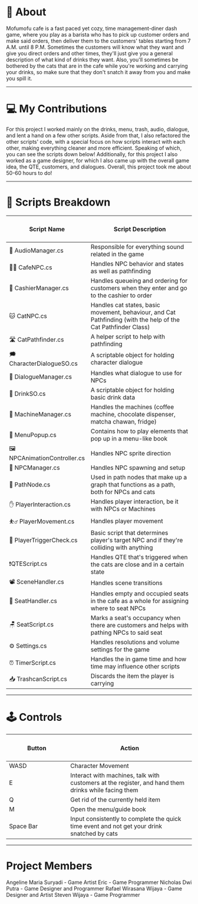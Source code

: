 # 🍵 About
Mofumofu cafe is a fast paced yet cozy, time management-diner dash game, where you play as a barista who has to pick up customer orders and make said orders, then deliver them to the customers' tables starting from 7 A.M. until 8 P.M. Sometimes the customers will know  what they want and give you direct orders and other times, they'll just give you a general description of what kind of drinks they want. Also, you'll sometimes be bothered by the cats that are in the cafe while you're working and carrying your drinks, so make sure that they don't snatch it away from you and make you spill it.

---

# 💻 My Contributions 

For this project I worked mainly on the drinks, menu, trash, audio, dialogue, and lent a hand on a few other scripts. Aside from that, I also refactored the other scripts' code, with a special focus on how scripts interact with each other, making everything cleaner and more efficient. Speaking of which, you can see the scripts down below! Additionally, for this project I also worked as a game designer, for which I also came up with the overall game idea, the QTE, customers, and dialogues. Overall, this project took me about 50-60 hours to do!

---

# 📜 Scripts Breakdown

<table width="100%">
  <thead>
    <tr>
      <th width="33%">
        <h4>
          <a>Script Name</a>
        </h4>
      </th>
      <th width="67%">
        <h4>
          <a>Script Description</a>
        </h4>
      </th>
    </tr>
  </thead>
  <tbody>
    <tr>
      <td>
        🎵 AudioManager.cs
      </td>
      <td>
        Responsible for everything sound related in the game
      </td>
    </tr>
    <tr>
      <td>
        👨‍🦱 CafeNPC.cs
      </td>
      <td>
        Handles NPC behavior and states as well as pathfinding
      </td>
    </tr>
    <tr>
      <td>
        💸 CashierManager.cs
      </td>
      <td>
        Handles queueing and ordering for customers when they enter and go to the cashier to order
      </td>
    </tr>
    <tr>
      <td>
        🐱 CatNPC.cs
      </td>
      <td>
        Handles cat states, basic movement, behaviour, and Cat Pathfinding (with the help of the Cat Pathfinder Class) 
      </td>
    </tr>
    <tr>
      <td>
        🛣️ CatPathfinder.cs
      </td>
      <td>
        A helper script to help with pathfinding 
      </td>
    </tr>
    <tr>
      <td>
        🗯️ CharacterDialogueSO.cs
      </td>
      <td>
        A scriptable object for holding character dialogue
      </td>
    </tr>
    <tr>
      <td>
        💬 DialogueManager.cs
      </td>
      <td>
        Handles what dialogue to use for NPCs
      </td>
    </tr>
    <tr>
      <td>
        🧋 DrinkSO.cs
      </td>
      <td>
        A scriptable object for holding basic drink data
      </td>
    </tr>
    <tr>
      <td>
        🔧 MachineManager.cs
      </td>
      <td>
        Handles the machines (coffee machine, chocolate dispenser, matcha chawan, fridge)
      </td>
    </tr>
    <tr>
      <td>
        📖 MenuPopup.cs
      </td>
      <td>
        Contains how to play elements that pop up in a menu-like book
      </td>
    </tr>
    <tr>
      <td>
        🖼️ NPCAnimationController.cs
      </td>
      <td>
        Handles NPC sprite direction
      </td>
    </tr>
    <tr>
      <td>
        💁 NPCManager.cs
      </td>
      <td>
        Handles NPC spawning and setup
      </td>
    </tr>
    <tr>
      <td>
        🔵 PathNode.cs
      </td>
      <td>
       Used in path nodes that make up a graph that functions as a path, both for NPCs and cats
      </td>
    </tr>
    <tr>
      <td>
        ✋ PlayerInteraction.cs
      </td>
      <td>
        Handles player interaction, be it with NPCs or Machines
      </td>
    </tr>
    <tr>
      <td>
        ⛹️‍♂️ PlayerMovement.cs
      </td>
      <td>
        Handles player movement
      </td>
    </tr>
    <tr>
      <td>
        🚪 PlayerTriggerCheck.cs
      </td>
      <td>
        Basic script that determines player's target NPC and if they're colliding with anything
      </td>
    </tr>
    <tr>
      <td>
        ❗QTEScript.cs
      </td>
      <td>
        Handles QTE that's triggered when the cats are close and in a certain state
      </td>
    </tr>
    <tr>
      <td>
        📽️ SceneHandler.cs
      </td>
      <td>
        Handles scene transitions
      </td>
    </tr>
    <tr>
      <td>
        💺 SeatHandler.cs
      </td>
      <td>
        Handles empty and occupied seats in the cafe as a whole for assigning where to seat NPCs
      </td>
    </tr>
    <tr>
      <td>
        🪑 SeatScript.cs
      </td>
      <td>
        Marks a seat's occupancy when there are customers and helps with pathing NPCs to said seat
      </td>
    </tr>
    <tr>
      <td>
        ⚙️ Settings.cs
      </td>
      <td>
        Handles resolutions and volume settings for the game
      </td>
    </tr>
    <tr>
      <td>
        ⏰ TimerScript.cs
      </td>
      <td>
        Handles the in game time and how time may influence other scripts 
      </td>
    </tr>
    <tr>
      <td>
        📥 TrashcanScript.cs
      </td>
      <td>
        Discards the item the player is carrying
      </td>
    </tr>
  </tbody>
</table>

---

# 🕹️ Controls
<table width="100%">
  <thead>
    <tr>
      <th width="33%">
        <h4>
          <a>Button</a>
        </h4>
      </th>
      <th width="67%">
        <h4>
          <a>Action</a>
        </h4>
      </th>
    </tr>
  </thead>
  <tbody>
    <tr>
      <td>
        WASD
      </td>
      <td>
        Character Movement
      </td>
    </tr>
    <tr>
      <td>
        E
      </td>
      <td>
        Interact with machines, talk with customers at the register, and hand them drinks while facing them
      </td>
    </tr>
    <tr>
      <td>
        Q
      </td>
      <td>
        Get rid of the currently held item
      </td>
    </tr>
    <tr>
      <td>
        M
      </td>
      <td>
        Open the menu/guide book
      </td>
    </tr>
    <tr>
      <td>
        Space Bar
      </td>
      <td>
        Input consistently to complete the quick time event and not get your drink snatched by cats
      </td>
    </tr>
  </tbody>
</table>

---

# Project Members
Angeline Maria Suryadi - Game Artist
Eric - Game Programmer
Nicholas Dwi Putra - Game Designer and Programmer
Rafael Wirasana Wijaya - Game Designer and Artist
Steven Wijaya - Game Programmer
